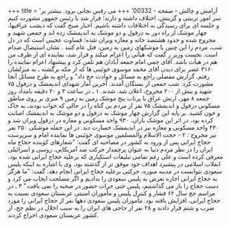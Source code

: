 +++
title = 'آرامش و چالش - صفحه - 00332'
+++
می رفس نجانی برود. بیشتر بر سر امور تربیتی و گزینش، اختلاف داشته و دارند؛ قرار شد با رئیس جمهور مشورت کنیم و جلسه ای برای رسیدگی به اختلافات داشته باشیم. اخبار صبح گفت که دیشب عراقیها، چهار موشک از راه دور به دزفول و دو موشک به اندیمشک زده اند و جمعی شهید و مجروح شده و حدود هشتصد خانه و مغازه ویران شده؛ قساوت عجیبی است که در دل شب، مردم را این چنین با موشکهای زمین به زمین، قتل عام کنند . نشان استیصال صدام است. نخست وزیر ر گفت که هیأتی را اعزام میکند و قرار شد، نماینده ای از طرف من هم در هیأت باشد. آقای جمی امام جمعه آبادان هم تلفن کرد و پیشنهاد اعزام نماینده را ۳۱۶ عصر برای دیدن آقای محمد موسوی خوئینی ها که از مکه برگشته ـ به منزلشان رفتم. گزارش مفصلی راجع به مسائل و حوادث حج داد" و راجع به طرح مسائل آنجا مشورت کرد. شب جمعی از بستگان آمدند. آخرین آمار شهدای اندیمشک و دزفول ۷۵ شهید و بیش از ۲۰۰ مجروح، اعلان شد. شدند. ۱ ـ در ساعت ۲ و ۲۰ دقیقه بامداد روز جمعه ۸ مهر، ارتش عراق با پرتاب پنج موشک زمین به زمین ۹ متری بر روی مناطق مسکونی دزفول و اندیمشک ۷۵ نفر از مردم بی گناه را در حالی که خواب بودند، به خاک و خون کشید. بر پایه این گزارش چهار موشک به دزفول و دو موشک به اندیمشک اصابت کرده بود، در اثر این موشک باران، ۹۳۰ واحد مسکونی و مغازه در دزفول ویران شد و ۴۳۰ واحد مسکونی و مغازه نیز در اندیمشک خسارت دید. در این حمله موشکی ۲۵۰ نفر نیز مجروح : ۲ - حجت الاسلام والمسلمین موسوی خوئینی ها نماینده امام و سرپرست حجاج ایرانی پس از ورود به کشور در مصاحبه ای گفت: "شعارهای کوبنده حجاج ماه ایران را در نظر مردم دنیا به عنوان پرچمدار حرکت ضد آمریکایی، روسی و اسرائیلی معرفی کرده است و علی رغم تمامی تبلیغات استکباری که برعلیه حجاج ایرانی شده بود، انقلاب اسلامی در پیشبرد اهداف خود موفق تر از گذشته بود. وی با اشاره به اینکه پلیس سعودی نتوانست در مدینه منوره، حرکتی برعلیه حجاج ایرانی انجام دهد، گفت: "ما هرگز به حجاج ایرانی اجازه تعرض به پلیس سعودی را ندادیم و اگر مصلحت ایجاب می کرد و دست حجاج را باز می گذاشتیم، پلیس حتی جرات حضور در صحنه را نمی یافت." ۳ ـ در مراسم حج سال ۶۲ فشار و کنترل پلیس و مأموران امنیتی عربستان سعودی نسبت به حجاج ایرانی، افزایش یافته بود. مأموران پلیس سعودی دهها نفر از حجاج ایرانی را مورد ضرب و شتم قرار دادند و ۲۸ نفر از حاجی های ایران را به سبب اخلال در نظم حج، از کشور عربستان سعودی اخراج کردند.